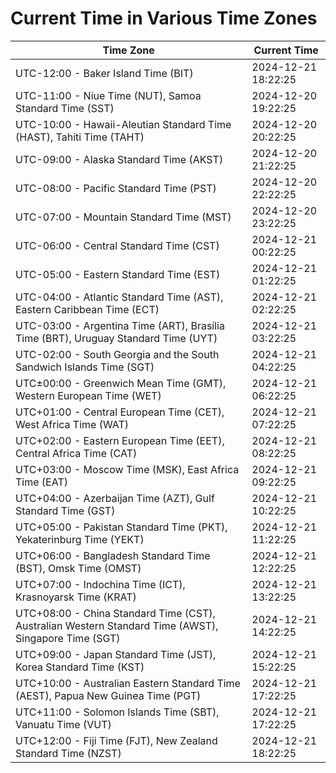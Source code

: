 # Current Time in Various Time Zones

| Time Zone | Current Time |
|-----------|--------------|
| UTC-12:00 - Baker Island Time (BIT) | 2024-12-21 18:22:25 |
| UTC-11:00 - Niue Time (NUT), Samoa Standard Time (SST) | 2024-12-20 19:22:25 |
| UTC-10:00 - Hawaii-Aleutian Standard Time (HAST), Tahiti Time (TAHT) | 2024-12-20 20:22:25 |
| UTC-09:00 - Alaska Standard Time (AKST) | 2024-12-20 21:22:25 |
| UTC-08:00 - Pacific Standard Time (PST) | 2024-12-20 22:22:25 |
| UTC-07:00 - Mountain Standard Time (MST) | 2024-12-20 23:22:25 |
| UTC-06:00 - Central Standard Time (CST) | 2024-12-21 00:22:25 |
| UTC-05:00 - Eastern Standard Time (EST) | 2024-12-21 01:22:25 |
| UTC-04:00 - Atlantic Standard Time (AST), Eastern Caribbean Time (ECT) | 2024-12-21 02:22:25 |
| UTC-03:00 - Argentina Time (ART), Brasília Time (BRT), Uruguay Standard Time (UYT) | 2024-12-21 03:22:25 |
| UTC-02:00 - South Georgia and the South Sandwich Islands Time (SGT) | 2024-12-21 04:22:25 |
| UTC±00:00 - Greenwich Mean Time (GMT), Western European Time (WET) | 2024-12-21 06:22:25 |
| UTC+01:00 - Central European Time (CET), West Africa Time (WAT) | 2024-12-21 07:22:25 |
| UTC+02:00 - Eastern European Time (EET), Central Africa Time (CAT) | 2024-12-21 08:22:25 |
| UTC+03:00 - Moscow Time (MSK), East Africa Time (EAT) | 2024-12-21 09:22:25 |
| UTC+04:00 - Azerbaijan Time (AZT), Gulf Standard Time (GST) | 2024-12-21 10:22:25 |
| UTC+05:00 - Pakistan Standard Time (PKT), Yekaterinburg Time (YEKT) | 2024-12-21 11:22:25 |
| UTC+06:00 - Bangladesh Standard Time (BST), Omsk Time (OMST) | 2024-12-21 12:22:25 |
| UTC+07:00 - Indochina Time (ICT), Krasnoyarsk Time (KRAT) | 2024-12-21 13:22:25 |
| UTC+08:00 - China Standard Time (CST), Australian Western Standard Time (AWST), Singapore Time (SGT) | 2024-12-21 14:22:25 |
| UTC+09:00 - Japan Standard Time (JST), Korea Standard Time (KST) | 2024-12-21 15:22:25 |
| UTC+10:00 - Australian Eastern Standard Time (AEST), Papua New Guinea Time (PGT) | 2024-12-21 17:22:25 |
| UTC+11:00 - Solomon Islands Time (SBT), Vanuatu Time (VUT) | 2024-12-21 17:22:25 |
| UTC+12:00 - Fiji Time (FJT), New Zealand Standard Time (NZST) | 2024-12-21 18:22:25 |
